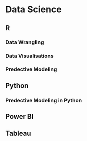 # Data Science
## R
### Data Wrangling
### Data Visualisations
### Predective Modeling
## Python 
### Predective Modeling in Python
## Power BI
## Tableau 
